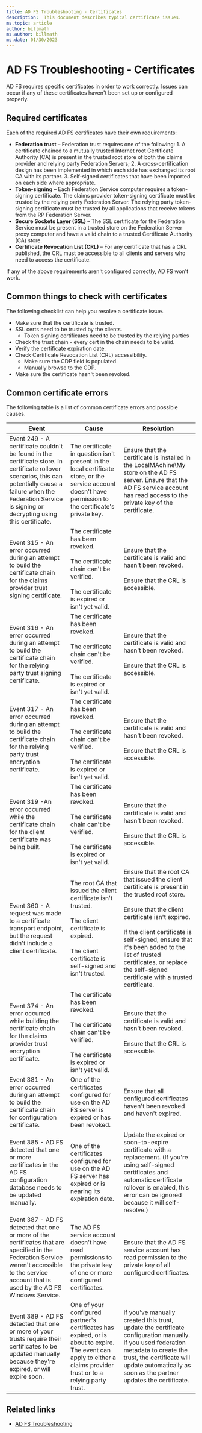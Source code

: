 ```yaml
---
title: AD FS Troubleshooting - Certificates
description:  This document describes typical certificate issues.
ms.topic: article
author: billmath
ms.author: billmath
ms.date: 01/30/2023
---
```


# AD FS Troubleshooting - Certificates

AD FS requires specific certificates in order to work correctly. Issues can occur if any of these certificates haven't been set up or configured properly.

## Required certificates

Each of the required AD FS certificates have their own requirements:

- **Federation trust** – Federation trust requires one of the following: 1. A certificate chained to a mutually trusted Internet root Certificate Authority (CA) is present in the trusted root store of both the claims provider and relying party Federation Servers; 2. A cross-certification design has been implemented in which each side has exchanged its root CA with its partner. 3. Self-signed certificates that have been imported on each side where appropriate.
- **Token-signing** – Each Federation Service computer requires a token-signing certificate. The claims provider token-signing certificate must be trusted by the relying party Federation Server. The relying party token-signing certificate must be trusted by all applications that receive tokens from the RP Federation Server.
- **Secure Sockets Layer (SSL)** – The SSL certificate for the Federation Service must be present in a trusted store on the Federation Server proxy computer and have a valid chain to a trusted Certificate Authority (CA) store.
- **Certificate Revocation List (CRL)** – For any certificate that has a CRL published, the CRL must be accessible to all clients and servers who need to access the certificate.

If any of the above requirements aren't configured correctly, AD FS won't work.

## Common things to check with certificates

The following checklist can help you resolve a certificate issue.

- Make sure that the certificate is trusted.
- SSL certs need to be trusted by the clients.
  - Token signing certificates need to be trusted by the relying parties
- Check the trust chain - every cert in the chain needs to be valid.
- Verify the certificate expiration date.
- Check Certificate Revocation List (CRL) accessibility.
  - Make sure the CDP field is populated.
  - Manually browse to the CDP.
- Make sure the certificate hasn't been revoked.

## Common certificate errors

The following table is a list of common certificate errors and possible causes.

|Event|Cause|Resolution
|-----|-----|-----|
|Event 249 - A certificate couldn't be found in the certificate store. In certificate rollover scenarios, this can potentially cause a failure when the Federation Service is signing or decrypting using this certificate.|The certificate in question isn't present in the local certificate store, or the service account doesn't have permission to the certificate's private key.|Ensure that the certificate is installed in the LocalMAchine\My store on the AD FS server. Ensure that the AD FS service account has read access to the private key of the certificate.|
|Event 315 - An error occurred during an attempt to build the certificate chain for the claims provider trust signing certificate.|The certificate has been revoked. </br></br>The certificate chain can't be verified. </br></br>The certificate is expired or isn't yet valid.|Ensure that the certificate is valid and hasn't been revoked. </br></br>Ensure that the CRL is accessible.|
|Event 316 - An error occurred during an attempt to build the certificate chain for the relying party trust signing certificate.|The certificate has been revoked. </br></br>The certificate chain can't be verified. </br></br>The certificate is expired or isn't yet valid.|Ensure that the certificate is valid and hasn't been revoked. </br></br>Ensure that the CRL is accessible.|
|Event 317 - An error occurred during an attempt to build the certificate chain for the relying party trust encryption certificate.|The certificate has been revoked. </br></br>The certificate chain can't be verified. </br></br>The certificate is expired or isn't yet valid.|Ensure that the certificate is valid and hasn't been revoked. </br></br>Ensure that the CRL is accessible.|
|Event 319 -An error occurred while the certificate chain for the client certificate was being built.|The certificate has been revoked. </br></br>The certificate chain can't be verified. </br></br>The certificate is expired or isn't yet valid.|Ensure that the certificate is valid and hasn't been revoked. </br></br>Ensure that the CRL is accessible.|
|Event 360 - A request was made to a certificate transport endpoint, but the request didn't include a client certificate.|The root CA that issued the client certificate isn't trusted. </br></br>The client certificate is expired. </br></br>The client certificate is self-signed and isn't trusted.|Ensure that the root CA that issued the client certificate is present in the trusted root store. </br></br>Ensure that the client certificate isn't expired. </br></br>If the client certificate is self-signed, ensure that it's been added to the list of trusted certificates, or replace the self-signed certificate with a trusted certificate.|
|Event 374 - An error occurred while building the certificate chain for the claims provider trust encryption certificate.|The certificate has been revoked. </br></br>The certificate chain can't be verified. </br></br>The certificate is expired or isn't yet valid.|Ensure that the certificate is valid and hasn't been revoked. </br></br>Ensure that the CRL is accessible.|
|Event 381 - An error occurred during an attempt to build the certificate chain for configuration certificate.|One of the certificates configured for use on the AD FS server is expired or has been revoked.|Ensure that all configured certificates haven't been revoked and haven't expired.|
|Event 385 - AD FS detected that one or more certificates in the AD FS configuration database needs to be updated manually.|One of the certificates configured for use on the AD FS server has expired or is nearing its expiration date.|Update the expired or soon-to-expire certificate with a replacement. (If you're using self-signed certificates and automatic certificate rollover is enabled, this error can be ignored because it will self-resolve.)|
|Event 387 - AD FS detected that one or more of the certificates that are specified in the Federation Service weren't accessible to the service account that is used by the AD FS Windows Service.|The AD FS service account doesn't have read permissions to the private key of one or more configured certificates.|Ensure that the AD FS service account has read permission to the private key of all configured certificates.|
|Event 389 - AD FS detected that one or more of your trusts require their certificates to be updated manually because they're expired, or will expire soon.|One of your configured partner's certificates has expired, or is about to expire. The event can apply to either a claims provider trust or to a relying party trust.|If you've manually created this trust, update the certificate configuration manually. If you used federation metadata to create the trust, the certificate will update automatically as soon as the partner updates the certificate.|

## Related links

- [AD FS Troubleshooting](ad-fs-tshoot-overview.md)
